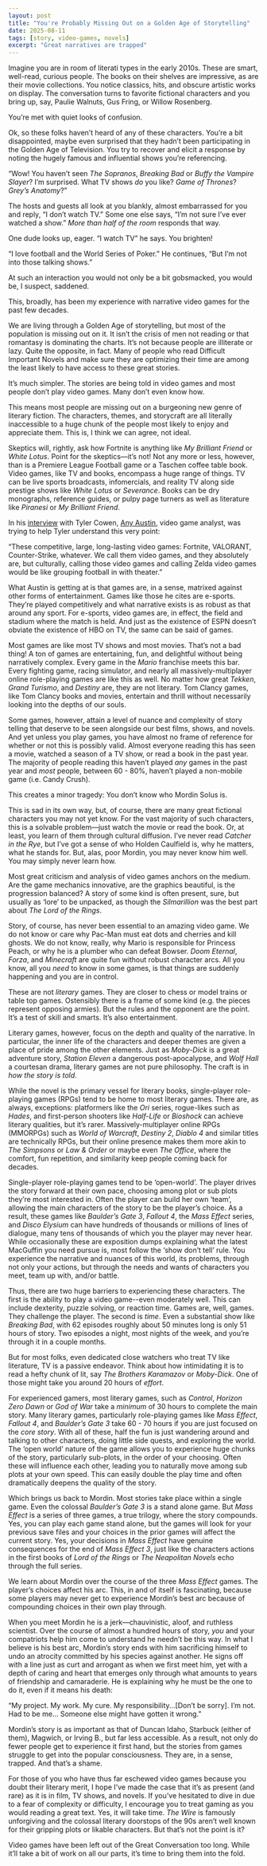 ```yaml
---
layout: post
title: "You're Probably Missing Out on a Golden Age of Storytelling"
date: 2025-08-11
tags: [story, video-games, novels]
excerpt: "Great narratives are trapped"
---
```


Imagine you are in room of literati types in the early 2010s. These are smart, well-read, curious people. The books on their shelves are impressive, as are their movie collections. You notice classics, hits, and obscure artistic works on display. The conversation turns to favorite fictional characters and you bring up, say, Paulie Walnuts, Gus Fring, or Willow Rosenberg. 

You’re met with quiet looks of confusion. 

Ok, so these folks haven’t heard of any of these characters. You’re a bit disappointed, maybe even surprised that they hadn’t been participating in the Golden Age of Television. You try to recover and elicit a response by noting the hugely famous and influential shows you’re referencing.

“Wow! You haven’t seen *The Sopranos*, *Breaking Bad* or *Buffy the Vampire Slayer*? I’m surprised. What TV shows *do* you like? *Game of Thrones*? *Grey’s Anatomy*?”

The hosts and guests all look at you blankly, almost embarrassed for you and reply, “I don’t watch TV.” Some one else says, “I’m not sure I’ve ever watched a show.” *More than half of the room* responds that way. 

One dude looks up, eager. “I watch TV” he says. You brighten! 

“I love football and the World Series of Poker.” He continues, “But I’m not into those talking shows.”

At such an interaction you would not only be a bit gobsmacked, you would be, I suspect, saddened.

This, broadly, has been my experience with narrative video games for the past few decades.

We are living through a Golden Age of storytelling, but most of the population is missing out on it. It isn’t the crisis of men not reading or that romantasy is dominating the charts. It’s not because people are illiterate or lazy. Quite the opposite, in fact. Many of people who read Difficult Important Novels and make sure they are optimizing their time are among the least likely to have access to these great stories. 

It’s much simpler. The stories are being told in video games and most people don’t play video games. Many don’t even know how. 

This means most people are missing out on a burgeoning new genre of literary fiction. The characters, themes, and storycraft are all literally inaccessible to a huge chunk of the people most likely to enjoy and appreciate them. This is, I think we can agree, not ideal.

Skeptics will, rightly, ask how Fortnite is anything like *My Brilliant Friend* or *White Lotus*. Point for the skeptics—it’s not! Not any more or less, however, than is a Premiere League Football game or a Taschen coffee table book. Video games, like TV and books, encompass a huge range of things. TV can be live sports broadcasts, infomercials, and reality TV along side prestige shows like *White Lotus* or *Severance*. Books can be dry monographs, reference guides, or pulpy page turners as well as literature like *Piranesi* or *My Brilliant Friend*.

In his [interview](https://www.youtube.com/watch?v=rOYjgXY-Ts4) with Tyler Cowen, [Any Austin](https://www.youtube.com/@any_austin), video game analyst, was trying to help Tyler understand this very point:

“These competitive, large, long-lasting video games: Fortnite, VALORANT, Counter-Strike, whatever. We call them video games, and they absolutely are, but culturally, calling those video games and calling Zelda video games would be like grouping football in with theater.”

What Austin is getting at is that games are, in a sense, matrixed against other forms of entertainment. Games like those he cites are e-sports. They’re played competitively and what narrative exists is as robust as that around any sport. For e-sports, video games are, in effect, the field and stadium where the match is held. And just as the existence of ESPN doesn’t obviate the existence of HBO on TV, the same can be said of games.

Most games are like most TV shows and most movies. That’s not a bad thing! A ton of games are entertaining, fun, and delightful without being narratively complex. Every game in the *Mario* franchise meets this bar. Every fighting game, racing simulator, and nearly all massively-multiplayer online role-playing games are like this as well. No matter how great *Tekken*, *Grand Turismo*, and *Destiny* are, they are not literary. Tom Clancy games, like Tom Clancy books and movies, entertain and thrill without necessarily looking into the depths of our souls.

Some games, however, attain a level of nuance and complexity of story telling that deserve to be seen alongside our best films, shows, and novels. And yet unless you play games, you have almost no frame of reference for whether or not this is possibly valid. Almost everyone reading this has seen a movie, watched a season of a TV show, or read a book in the past year. The majority of people reading this haven’t played *any* games in the past year and *most* people, between 60 - 80%, haven’t played a non-mobile game (i.e. Candy Crush).

This creates a minor tragedy: You don’t know who Mordin Solus is. 

This is sad in its own way, but, of course, there are many great fictional characters you may not yet know. For the vast majority of such characters, this is a solvable problem—just watch the movie or read the book. Or, at least, you learn of them through cultural diffusion. I’ve never read *Catcher in the Rye*, but I’ve got a sense of who Holden Caulfield is, why he matters, what he stands for. But, alas, poor Mordin, you may never know him well. You may simply never learn how.

Most great criticism and analysis of video games anchors on the medium. Are the game mechanics innovative, are the graphics beautiful, is the progression balanced? A story of some kind is often present, sure, but usually as ‘lore’ to be unpacked, as though the *Silmarillion* was the best part about *The Lord of the Rings*. 

Story, of course, has never been essential to an amazing video game. We do not know or care why Pac-Man must eat dots and cherries and kill ghosts. We do not know, really, why Mario is responsible for Princess Peach, or why he is a plumber who can defeat Bowser. *Doom Eternal*, *Forza*, and *Minecraft* are quite fun without robust character arcs. All you know, all you *need* to know in some games, is that things are suddenly happening and you are in control. 

These are not *literary* games. They are closer to chess or model trains or table top games. Ostensibly there is a frame of some kind (e.g. the pieces represent opposing armies). But the rules and the opponent are the point. It’s a test of skill and smarts. It’s also entertainment.

Literary games, however, focus on the depth and quality of the narrative. In particular, the inner life of the characters and deeper themes are given a place of pride among the other elements. Just as *Moby-Dick* is a great adventure story, *Station Eleven* a dangerous post-apocalypse, and *Wolf Hall* a courtesan drama, literary games are not pure philosophy. The craft is in *how the story is told*.

While the novel is the primary vessel for literary books,  single-player role-playing games (RPGs) tend to be home to most literary games. There are, as always, exceptions: platformers like the *Ori* series, rogue-likes such as *Hades*, and first-person shooters like *Half-Life* or *Bioshock* can achieve literary qualities, but it’s rarer. Massively-multiplayer online RPGs (MMORPGs) such as *World of Warcraft*, *Destiny 2*, *Diablo 4* and similar titles are technically RPGs, but their online presence makes them more akin to *The Simpsons* or *Law & Order* or maybe even *The Office*, where the comfort, fun repetition, and similarity keep people coming back for decades.

Single-player role-playing games tend to be ‘open-world’. The player drives the story forward at their own pace, choosing among plot or sub plots they’re most interested in. Often the player can build her own ‘team’, allowing the main characters of the story to be the player’s choice. As a result, these games like *Baulder’s Gate 3*, *Fallout 4*, the *Mass Effect* series, and *Disco Elysium* can have hundreds of thousands or millions of lines of dialogue, many tens of thousands of which you the player may never hear. While occasionally these are exposition dumps explaining what the latest MacGuffin you need pursue is, most follow the ‘show don’t tell’ rule. You experience the narrative and nuances of this world, its problems, through not only your actions, but through the needs and wants of characters you meet, team up with, and/or battle.

Thus, there are two huge barriers to experiencing these characters. The first is the ability to play a video game--even moderately well. This can include dexterity, puzzle solving, or reaction time. Games are, well, games. They challenge the player. The second is *time*. Even a substantial show like *Breaking Bad*, with 62 episodes roughly about 50 minutes long is only 51 hours of story. Two episodes a night, most nights of the week, and you’re through it in a couple months. 

But for most folks, even dedicated close watchers who treat TV like literature, TV is a passive endeavor. Think about how intimidating it is to read a hefty chunk of lit, say *The Brothers Karamazov* or *Moby-Dick*. One of those might take you around 20 hours of *effort*.

For experienced gamers, most literary games, such as *Control*, *Horizon Zero Dawn* or *God of War* take a *minimum* of 30 hours to complete the main story. Many literary games, particularly role-playing games like *Mass Effect*, *Fallout 4*, and *Baulder’s Gate 3* take 60 - 70 hours if you are just focused on the *core story*. With all of these, half the fun is just wandering around and talking to other characters, doing little side quests, and exploring the world. The ‘open world’ nature of the game allows you to experience huge chunks of the story, particularly sub-plots, in the order of your choosing. Often these will influence each other, leading you to naturally move among sub plots at your own speed. This can easily double the play time and often dramatically deepens the quality of the story.

Which brings us back to Mordin. Most stories take place within a single game. Even the colossal *Baulder’s Gate 3* is a stand alone game. But *Mass Effect* is a series of three games, a true trilogy, where the story compounds. Yes, you can play each game stand alone, but the games will look for your previous save files and your choices in the prior games will affect the current story. Yes, your decisions in *Mass Effect* have genuine consequences for the end of *Mass Effect 3*, just like the characters actions in the first books of *Lord of the Rings* or *The Neapolitan Novels* echo through the full series. 

We learn about Mordin over the course of the three *Mass Effect* games. The player’s choices affect his arc. This, in and of itself is fascinating, because some players may never get to experience Mordin’s best arc because of compounding choices in their own play through.

When you meet Mordin he is a jerk—chauvinistic, aloof, and ruthless scientist. Over the course of almost a hundred hours of story, *you* and your compatriots help him come to understand he needn’t be this way. In what I believe is his best arc, Mordin’s story ends with him sacrificing himself to undo an atrocity committed by his species against another. He signs off with a line just as curt and arrogant as when we first meet him, yet with a depth of caring and heart that emerges only through what amounts to years of friendship and camaraderie. He is explaining why he must be the one to do it, even if it means his death:

“My project. My work. My cure. My responsibility...[Don’t be sorry]. I’m not. Had to be me... Someone else might have gotten it wrong.”

Mordin’s story is as important as that of Duncan Idaho, Starbuck (either of them), Magwich, or Irving B., but far less accessible. As a result, not only do fewer people get to experience it first hand, but the stories from games struggle to get into the popular consciousness. They are, in a sense, trapped. And that’s a shame.

For those of you who have thus far eschewed video games because you doubt their literary merit, I hope I’ve made the case that it’s as present (and rare) as it is in film, TV shows, and novels. If you’ve hesitated to dive in due to a fear of complexity or difficulty, I encourage you to treat gaming as you would reading a great text. Yes, it will take time. *The Wire* is famously unforgiving and the colossal literary doorstops of the 90s aren’t well known for their gripping plots or likable characters. But that’s not the point is it?

Video games have been left out of the Great Conversation too long. While it’ll take a bit of work on all our parts, it’s time to bring them into the fold.